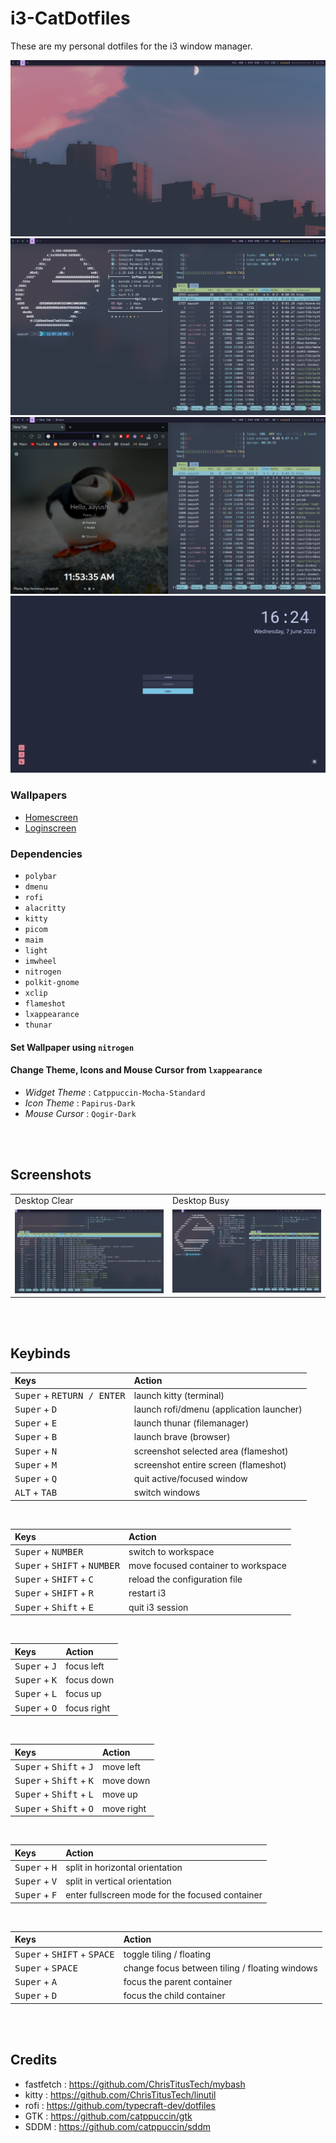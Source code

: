 # i3-CatDotfiles
These are my personal dotfiles for the i3 window manager.

![screenshot](https://github.com/aayushx402/Linux-Background/blob/main/i3/2024-07-26_11-51.png)
![screenshot](https://github.com/aayushx402/Linux-Background/blob/main/i3/2024-07-26_12-07.png)
![screenshot](https://github.com/aayushx402/Linux-Background/blob/main/i3/2024-07-26_11-53.png)
![screenshot](https://github.com/aayushx402/Linux-Background/blob/main/i3/macchiato.webp)

### Wallpapers
- [Homescreen](https://raw.githubusercontent.com/aayushx402/Linux-Background/main/i3/ign_evening.webp)
- [Loginscreen](https://raw.githubusercontent.com/aayushx402/Linux-Background/main/i3/macchiato.webp)

### Dependencies
- `polybar`
- `dmenu`
- `rofi`
- `alacritty`
- `kitty`
- `picom`
- `maim`
- `light`
- `imwheel`
- `nitrogen`
- `polkit-gnome`
- `xclip`
- `flameshot`
- `lxappearance`
- `thunar`

#### Set Wallpaper using `nitrogen`

#### Change Theme, Icons and Mouse Cursor from `lxappearance`
- *Widget Theme* : `Catppuccin-Mocha-Standard`
- *Icon Theme* : `Papirus-Dark`
- *Mouse Cursor* : `Qogir-Dark`

<div align = left><br><br>
 
## Screenshots

<div align="center"><table><tr><td>Desktop Clear</td><td>Desktop Busy</td></tr><tr><td>
<img src="https://github.com/aayushx402/Linux-Background/blob/main/i3/2024-07-26_11-52.png"/></td><td>
<img src="https://github.com/aayushx402/Linux-Background/blob/main/i3/2024-07-26_12-07.png"/></td></tr>
</table></div>

<div align = left><br><br>
 
## Keybinds

| Keys | Action |
| :--  | :-- |
| <kbd>Super</kbd> + <kbd>RETURN / ENTER</kbd> | launch kitty (terminal)
| <kbd>Super</kbd> + <kbd>D</kbd> | launch rofi/dmenu (application launcher)
| <kbd>Super</kbd> + <kbd>E</kbd> | launch thunar (filemanager)
| <kbd>Super</kbd> + <kbd>B</kbd> | launch brave (browser)
| <kbd>Super</kbd> + <kbd>N</kbd> | screenshot selected area (flameshot)
| <kbd>Super</kbd> + <kbd>M</kbd> | screenshot entire screen (flameshot)
| <kbd>Super</kbd> + <kbd>Q</kbd> | quit active/focused window
| <kbd>ALT</kbd> + <kbd>TAB</kbd> | switch windows

<br>

| Keys | Action |
| :--  | :-- |
| <kbd>Super</kbd> + <kbd>NUMBER</kbd> | switch to workspace
| <kbd>Super</kbd> + <kbd>SHIFT</kbd> + <kbd>NUMBER</kbd> | move focused container to workspace
| <kbd>Super</kbd> + <kbd>SHIFT</kbd> + <kbd>C</kbd> | reload the configuration file
| <kbd>Super</kbd> + <kbd>SHIFT</kbd> + <kbd>R</kbd> | restart i3
| <kbd>Super</kbd> + <kbd>Shift</kbd> + <kbd>E</kbd> | quit i3 session

<br>

| Keys | Action |
| :--  | :-- |
| <kbd>Super</kbd> + <kbd>J</kbd> | focus left
| <kbd>Super</kbd> + <kbd>K</kbd> | focus down
| <kbd>Super</kbd> + <kbd>L</kbd> | focus up
| <kbd>Super</kbd> + <kbd>O</kbd> | focus right

<br>

| Keys | Action |
| :--  | :-- |
| <kbd>Super</kbd> + <kbd>Shift</kbd> + <kbd>J</kbd> | move left
| <kbd>Super</kbd> + <kbd>Shift</kbd> + <kbd>K</kbd> | move down
| <kbd>Super</kbd> + <kbd>Shift</kbd> + <kbd>L</kbd> | move up
| <kbd>Super</kbd> + <kbd>Shift</kbd> + <kbd>O</kbd> | move right

<br>

| Keys | Action |
| :--  | :-- |
| <kbd>Super</kbd> + <kbd>H</kbd> | split in horizontal orientation
| <kbd>Super</kbd> + <kbd>V</kbd> | split in vertical orientation
| <kbd>Super</kbd> + <kbd>F</kbd> | enter fullscreen mode for the focused container

<br>

| Keys | Action |
| :--  | :-- |
| <kbd>Super</kbd> + <kbd>SHIFT</kbd> + <kbd>SPACE</kbd> | toggle tiling / floating
| <kbd>Super</kbd> + <kbd>SPACE</kbd> | change focus between tiling / floating windows
| <kbd>Super</kbd> + <kbd>A</kbd> | focus the parent container
| <kbd>Super</kbd> + <kbd>D</kbd> | focus the child container

<div align = left><br><br>

## Credits

 - fastfetch : https://github.com/ChrisTitusTech/mybash
 - kitty : https://github.com/ChrisTitusTech/linutil
 - rofi : https://github.com/typecraft-dev/dotfiles
 - GTK : https://github.com/catppuccin/gtk
 - SDDM : https://github.com/catppuccin/sddm


